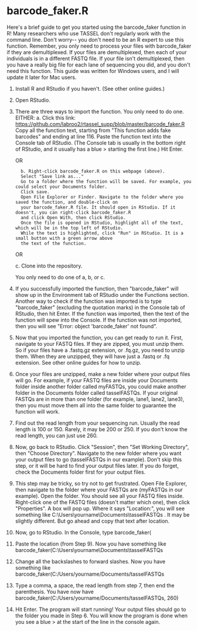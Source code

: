 # barcode_faker.R

Here's a brief guide to get you started using the barcode_faker function in R! Many researchers who use TASSEL
don't regularly work with the command line. Don't worry-- you don't need to be an R expert to use this function.
Remember, you only need to process your files with barcode_faker if they are demultiplexed. If your files are
demultiplexed, then each of your individuals is in a different FASTQ file. If your file isn't demultiplexed, then
you have a really big file for each lane of sequencing you did, and you don't need this function. This guide was
written for Windows users, and I will update it later for Mac users. 

1. Install R and RStudio if you haven't. (See other online guides.)
2. Open RStudio.
3. There are three ways to import the function. You only need to do one. EITHER:
         a. Click this link: https://github.com/labroo2/rtassel_supp/blob/master/barcode_faker.R
         Copy all the function text, starting from "This function adds fake barcodes"
         and ending at line 116.
         Paste the function text into the Console tab of RStudio. (The Console tab is usually in the
         bottom right of RStudio, and it usually has a blue > starting the first line.)
         Hit Enter.
      
      OR

         b. Right-click barcode_faker.R on this webpage (above).
         Select "Save link as..."
         Go to a folder where the function will be saved. For example, you could select your Documents folder.
         Click save.
         Open File Explorer or Finder. Navigate to the folder where you saved the function, and double-click on
         your barcode_faker.R file. It should open in RStudio. If it doesn't, you can right-click barcode_faker.R
         and click Open With, then click RStudio.
         Once the file is opened in RStudio, highlight all of the text, which will be in the top left of RStudio.
         While the text is highlighted, click "Run" in RStudio. It is a small button with a green arrow above
         the text of the function.
      
      OR
      
      c. Clone into the repository.
      
      You only need to do one of a, b, or c.
      
4. If you successfully imported the function, then "barcode_faker" will show up in the Environment tab of RStudio
      under the Functions section.
   Another way to check if the function was imported is to type "barcode_faker" (excluding the quotation marks) in
   the Console tab of RStudio, then hit Enter. If the function was imported, then the text of the function will 
   spew into the Console. If the function was not imported, then you will see "Error: object 'barcode_faker' not
   found".
 
 5. Now that you imported the function, you can get ready to run it. First, navigate to your FASTQ files. If they
 are zipped, you must unzip them. So if your files have a .fastq.gz extension, or .fq.gz, you need to unzip them.
 When they are unzipped, they will have just a .fastq or .fq extension. See other online guides for how to unzip.
 
 6. Once your files are unzipped, make a new folder where your output files will go. For example, if your FASTQ files
 are inside your Documents folder inside another folder called myFASTQs, you could make another folder in the Documents
 folder called tasselFASTQs. If your original FASTQs are in more than one folder (for example, lane1, lane2, lane3), then
 you must move them all into the same folder to guarantee the function will work.
 
 7. Find out the read length from your sequencing run. Usually the read length is 100 or 150. Rarely, it may be 200 or 250. If
 you don't know the read length, you can just use 260.
 
 8. Now, go back to RStudio. Click "Session", then "Set Working Directory", then "Choose Directory". Navigate to the new
 folder where you want your output files to go (tasselFASTQs in our example). Don't skip this step, or it will be hard to
 find your output files later. If you do forget, check the Documents folder first for your output files.
 
 9. This step may be tricky, so try not to get frustrated. Open File Explorer, then navigate to the folder where your
 FASTQs are (myFASTQs in our example). Open the folder. You should see all your FASTQ files inside. Right-click one of
 the FASTQ files (doesn't matter which one), then click "Properties". A box will pop up. Where it says "Location:", you
 will see something like C:\Users\yourname\Documents\tasselFASTQs . It may be slightly different. But go ahead and copy
 that text after location.
 
 10. Now, go to RStudio. In the Console, type barcode_faker(
 
 11. Paste the location (from Step 9). Now you have something like barcode_faker(C:\Users\yourname\Documents\tasselFASTQs
 
 12. Change all the backslashes to forward slashes. Now you have something like barcode_faker(C:/Users/yourname/Documents/tasselFASTQs
 
 13. Type a comma, a space, the read length from step 7, then end the parenthesis. You have now have
      barcode_faker(C:/Users/yourname/Documents/tasselFASTQs, 260)
 
 14. Hit Enter. The program will start running! Your output files should go to the folder you made in Step 6. You
     will know the program is done when you see a blue > at the start of the line in the console again.
 
 
 
 
